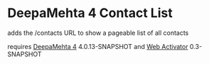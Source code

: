 
DeepaMehta 4 Contact List
=========================

adds the /contacts URL to show a pageable list of all contacts

requires [DeepaMehta 4](http://github.com/jri/deepamehta) 4.0.13-SNAPSHOT
and [Web Activator](http://github.com/jri/dm4-webactivator) 0.3-SNAPSHOT

